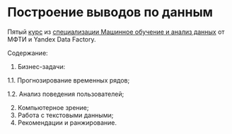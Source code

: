 # Построение выводов по данным

Пятый [курс](https://www.coursera.org/learn/data-analysis-applications/) из [специализации Машинное обучение и анализ данных](https://www.coursera.org/specializations/mashinnoye-obucheniye) от МФТИ и Yandex Data Factory.

Содержание:

1. Бизнес-задачи:

1.1. Прогнозирование временных рядов;

1.2. Анализ поведения пользователей;

2. Компьютерное зрение;
3. Работа с текстовыми данными;
4. Рекомендации и ранжирование.
